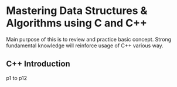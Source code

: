 # Mastering Data Structures &amp; Algorithms using C and C++
Main purpose of this is to review and practice basic concept. Strong fundamental knowledge will reinforce usage of C++ various way.

## C++ Introduction
p1 to p12

##
